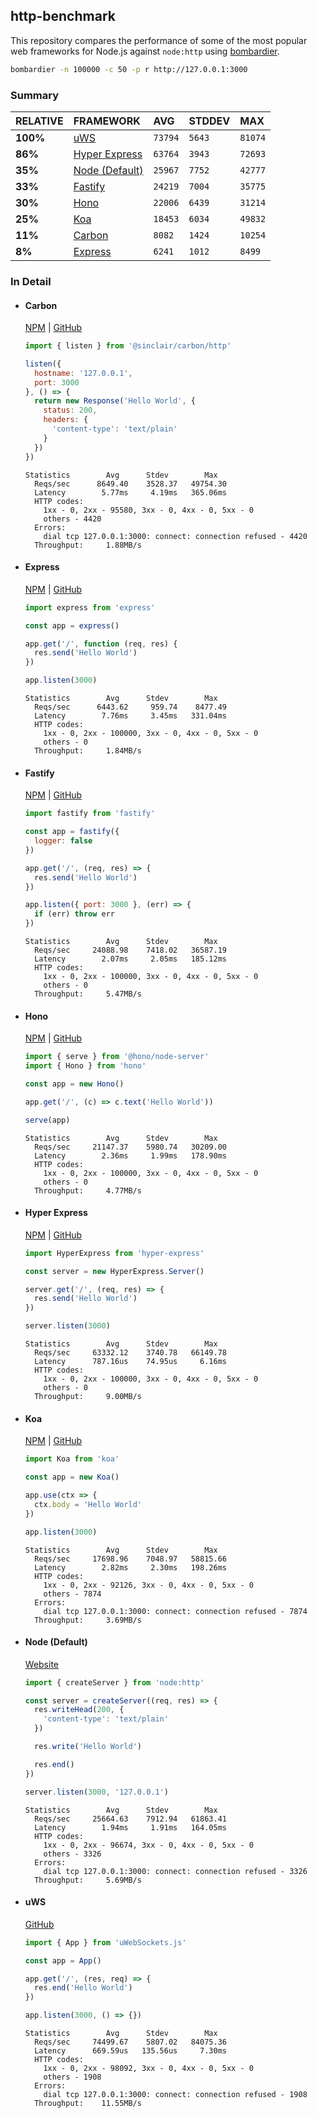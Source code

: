 ## http-benchmark

This repository compares the performance of some of the most popular web frameworks for Node.js against `node:http` using [bombardier](https://github.com/codesenberg/bombardier).

```bash
bombardier -n 100000 -c 50 -p r http://127.0.0.1:3000
```

### Summary

| RELATIVE | FRAMEWORK | AVG | STDDEV | MAX |
| :--- | :--- | :--- | :--- | :--- |
| **100%** | [uWS](#uws) | `73794` | `5643` | `81074` |
| **86%** | [Hyper Express](#hyper-express) | `63764` | `3943` | `72693` |
| **35%** | [Node (Default)](#node-default) | `25967` | `7752` | `42777` |
| **33%** | [Fastify](#fastify) | `24219` | `7004` | `35775` |
| **30%** | [Hono](#hono) | `22006` | `6439` | `31214` |
| **25%** | [Koa](#koa) | `18453` | `6034` | `49832` |
| **11%** | [Carbon](#carbon) | `8082` | `1424` | `10254` |
| **8%** | [Express](#express) | `6241` | `1012` | `8499` |


### In Detail

- #### Carbon
  [NPM](https://npmjs.com/@sinclair/carbon) | [GitHub](https://github.com/sinclairzx81/carbon)
  ```js
  import { listen } from '@sinclair/carbon/http'

  listen({
    hostname: '127.0.0.1',
    port: 3000
  }, () => {
    return new Response('Hello World', {
      status: 200,
      headers: {
        'content-type': 'text/plain'
      }
    })
  })
  ```

  ```
  Statistics        Avg      Stdev        Max
    Reqs/sec      8649.40    3528.37   49754.30
    Latency        5.77ms     4.19ms   365.06ms
    HTTP codes:
      1xx - 0, 2xx - 95580, 3xx - 0, 4xx - 0, 5xx - 0
      others - 4420
    Errors:
      dial tcp 127.0.0.1:3000: connect: connection refused - 4420
    Throughput:     1.88MB/s
  ```

- #### Express
  [NPM](https://npmjs.com/express) | [GitHub](https://github.com/expressjs/express)
  ```js
  import express from 'express'

  const app = express()

  app.get('/', function (req, res) {
    res.send('Hello World')
  })

  app.listen(3000)
  ```

  ```
  Statistics        Avg      Stdev        Max
    Reqs/sec      6443.62     959.74    8477.49
    Latency        7.76ms     3.45ms   331.04ms
    HTTP codes:
      1xx - 0, 2xx - 100000, 3xx - 0, 4xx - 0, 5xx - 0
      others - 0
    Throughput:     1.84MB/s
  ```

- #### Fastify
  [NPM](https://npmjs.com/fastify) | [GitHub](https://github.com/fastify/fastify)
  ```js
  import fastify from 'fastify'

  const app = fastify({
    logger: false
  })

  app.get('/', (req, res) => {
    res.send('Hello World')
  })

  app.listen({ port: 3000 }, (err) => {
    if (err) throw err
  })
  ```

  ```
  Statistics        Avg      Stdev        Max
    Reqs/sec     24088.98    7418.02   36587.19
    Latency        2.07ms     2.05ms   185.12ms
    HTTP codes:
      1xx - 0, 2xx - 100000, 3xx - 0, 4xx - 0, 5xx - 0
      others - 0
    Throughput:     5.47MB/s
  ```

- #### Hono
  [NPM](https://npmjs.com/hono) | [GitHub](https://github.com/honojs/hono)
  ```js
  import { serve } from '@hono/node-server'
  import { Hono } from 'hono'

  const app = new Hono()

  app.get('/', (c) => c.text('Hello World'))

  serve(app)
  ```

  ```
  Statistics        Avg      Stdev        Max
    Reqs/sec     21147.37    5980.74   30209.00
    Latency        2.36ms     1.99ms   178.90ms
    HTTP codes:
      1xx - 0, 2xx - 100000, 3xx - 0, 4xx - 0, 5xx - 0
      others - 0
    Throughput:     4.77MB/s
  ```

- #### Hyper Express
  [NPM](https://npmjs.com/hyper-express) | [GitHub](https://github.com/kartikk221/hyper-express)
  ```js
  import HyperExpress from 'hyper-express'

  const server = new HyperExpress.Server()

  server.get('/', (req, res) => {
    res.send('Hello World')
  })

  server.listen(3000)
  ```

  ```
  Statistics        Avg      Stdev        Max
    Reqs/sec     63332.12    3740.78   66149.78
    Latency      787.16us    74.95us     6.16ms
    HTTP codes:
      1xx - 0, 2xx - 100000, 3xx - 0, 4xx - 0, 5xx - 0
      others - 0
    Throughput:     9.00MB/s
  ```

- #### Koa
  [NPM](https://npmjs.com/koa) | [GitHub](https://github.com/koajs/koa)
  ```js
  import Koa from 'koa'

  const app = new Koa()

  app.use(ctx => {
    ctx.body = 'Hello World'
  })

  app.listen(3000)
  ```

  ```
  Statistics        Avg      Stdev        Max
    Reqs/sec     17698.96    7048.97   58815.66
    Latency        2.82ms     2.30ms   198.26ms
    HTTP codes:
      1xx - 0, 2xx - 92126, 3xx - 0, 4xx - 0, 5xx - 0
      others - 7874
    Errors:
      dial tcp 127.0.0.1:3000: connect: connection refused - 7874
    Throughput:     3.69MB/s
  ```

- #### Node (Default)
  [Website](https://nodejs.org/api/http.html)
  ```js
  import { createServer } from 'node:http'

  const server = createServer((req, res) => {
    res.writeHead(200, {
      'content-type': 'text/plain'
    })

    res.write('Hello World')

    res.end()
  })

  server.listen(3000, '127.0.0.1')
  ```

  ```
  Statistics        Avg      Stdev        Max
    Reqs/sec     25664.63    7912.94   61863.41
    Latency        1.94ms     1.91ms   164.05ms
    HTTP codes:
      1xx - 0, 2xx - 96674, 3xx - 0, 4xx - 0, 5xx - 0
      others - 3326
    Errors:
      dial tcp 127.0.0.1:3000: connect: connection refused - 3326
    Throughput:     5.69MB/s
  ```

- #### uWS
  [GitHub](https://github.com/uNetworking/uWebSockets.js)
  ```js
  import { App } from 'uWebSockets.js'

  const app = App()

  app.get('/', (res, req) => {
    res.end('Hello World')
  })

  app.listen(3000, () => {})
  ```

  ```
  Statistics        Avg      Stdev        Max
    Reqs/sec     74499.67    5807.02   84075.36
    Latency      669.59us   135.56us     7.30ms
    HTTP codes:
      1xx - 0, 2xx - 98092, 3xx - 0, 4xx - 0, 5xx - 0
      others - 1908
    Errors:
      dial tcp 127.0.0.1:3000: connect: connection refused - 1908
    Throughput:    11.55MB/s
  ```



